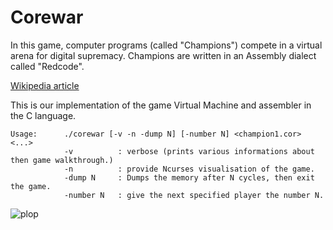 # Corewar

In this game, computer programs (called "Champions") compete in a virtual arena for digital supremacy. Champions are written in an Assembly dialect called "Redcode".

[Wikipedia article](https://en.wikipedia.org/wiki/Core_War)

This is our implementation of the game Virtual Machine and assembler in the C language.

```
Usage:      ./corewar [-v -n -dump N] [-number N] <champion1.cor> <...>
	        -v		    : verbose (prints various informations about then game walkthrough.)
	        -n   	    : provide Ncurses visualisation of the game.
          	-dump N		: Dumps the memory after N cycles, then exit the game.
	        -number N	: give the next specified player the number N.
```

![plop](http://i.imgur.com/QRda96t.png)